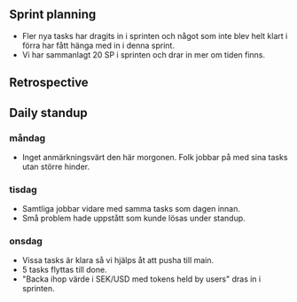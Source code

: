 ## Sprint planning
- Fler nya tasks har dragits in i sprinten och något som inte blev helt klart i förra har fått hänga med in i denna sprint.
- Vi har sammanlagt 20 SP i sprinten och drar in mer om tiden finns.

## Retrospective


## Daily standup
### måndag
- Inget anmärkningsvärt den här morgonen. Folk jobbar på med sina tasks utan större hinder.

### tisdag
- Samtliga jobbar vidare med samma tasks som dagen innan.
- Små problem hade uppstått som kunde lösas under standup.

### onsdag
- Vissa tasks är klara så vi hjälps åt att pusha till main.
- 5 tasks flyttas till done.
- "Backa ihop värde i SEK/USD med tokens held by users" dras in i sprinten.